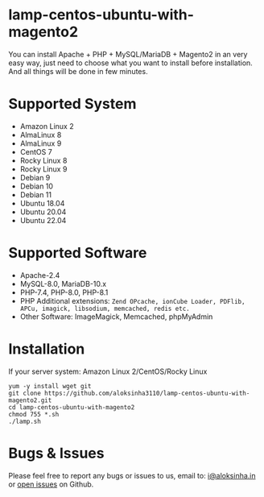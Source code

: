 # lamp-centos-ubuntu-with-magento2
You can install Apache + PHP + MySQL/MariaDB + Magento2 in an very easy way, just need to choose what you want to install before installation. And all things will be done in few minutes.

# Supported System
* Amazon Linux 2
* AlmaLinux 8
* AlmaLinux 9
* CentOS 7
* Rocky Linux 8
* Rocky Linux 9
* Debian 9
* Debian 10
* Debian 11
* Ubuntu 18.04
* Ubuntu 20.04
* Ubuntu 22.04

# Supported Software

* Apache-2.4 
* MySQL-8.0, MariaDB-10.x
* PHP-7.4, PHP-8.0, PHP-8.1
* PHP Additional extensions: ```Zend OPcache, ionCube Loader, PDFlib, APCu, imagick, libsodium, memcached, redis etc. ```
* Other Software: ImageMagick, Memcached, phpMyAdmin

# Installation

If your server system: Amazon Linux 2/CentOS/Rocky Linux
```
yum -y install wget git
git clone https://github.com/aloksinha3110/lamp-centos-ubuntu-with-magento2.git
cd lamp-centos-ubuntu-with-magento2
chmod 755 *.sh
./lamp.sh
```

# Bugs & Issues
Please feel free to report any bugs or issues to us, email to: i@aloksinha.in or [open issues](https://github.com/aloksinha3110/lamp-centos-ubuntu-with-magento2/issues) on Github.
